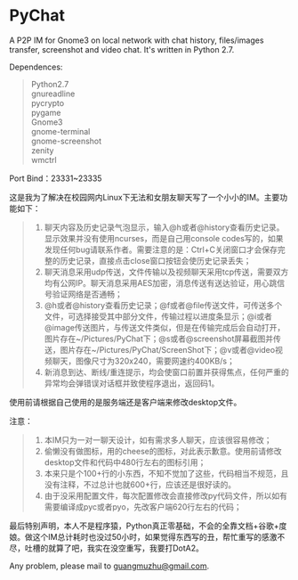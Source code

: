 PyChat
======

A P2P IM for Gnome3 on local network with chat history, files/images transfer, screenshot and video chat. It's written in Python 2.7.

Dependences:
> Python2.7<br>
> gnureadline<br>
> pycrypto<br>
> pygame<br>
> Gnome3<br>
> gnome-terminal<br>
> gnome-screenshot<br>
> zenity<br>
> wmctrl<br>

Port Bind：23331~23335

这是我为了解决在校园网内Linux下无法和女朋友聊天写了一个小小的IM。主要功能如下：
> 1. 聊天内容及历史记录气泡显示，输入@h或者@history查看历史记录。显示效果并没有使用ncurses，而是自己用console codes写的，如果发现任何bug请联系作者。需要注意的是：Ctrl+C关闭窗口才会保存完整的历史记录，直接点击close窗口按钮会使历史记录丢失；<br>
> 2. 聊天消息采用udp传送，文件传输以及视频聊天采用tcp传送，需要双方均有公网IP。聊天消息采用AES加密，消息传送有送达验证，用心跳信号验证网络是否通畅；<br>
> 3. @h或者@history查看历史记录；@f或者@file传送文件，可传送多个文件，可选择接受其中部分文件，传输过程以进度条显示；@i或者@image传送图片，与传送文件类似，但是在传输完成后会自动打开，图片存在~/Pictures/PyChat下；@s或者@screenshot屏幕截图并传送，图片存在~/Pictures/PyChat/ScreenShot下；@v或者@video视频聊天，图像尺寸为320x240，需要网速约400KB/s；<br>
> 4. 新消息到达、断线/重连提示，均会使窗口前置并获得焦点，任何严重的异常均会弹错误对话框并致使程序退出，返回码1。<br>

使用前请根据自己使用的是服务端还是客户端来修改desktop文件。

注意：
> 1. 本IM只为一对一聊天设计，如有需求多人聊天，应该很容易修改；<br>
> 2. 偷懒没有做图标，用的cheese的图标，对此表示歉意。使用前请修改desktop文件和代码中480行左右的图标引用；<br>
> 3. 本来只是个100+行的小东西，不知不觉加了这些，代码相当不规范，且没有注释，不过总计也就600+行，应该还是很好读的。<br>
> 4. 由于没采用配置文件，每次配置修改会直接修改py代码文件，所以如有需要编译成pyc或者pyo，先改客户端620行左右的代码；<br>

最后特别声明，本人不是程序猿，Python真正零基础，不会的全靠文档+谷歌+度娘。做这个IM总计耗时也没过50小时，如果觉得东西写的丑，帮忙重写的感激不尽，吐槽的就算了吧，我实在没空重写，我要打DotA2。

Any problem, please mail to <guangmuzhu@gmail.com>.
